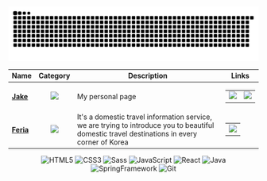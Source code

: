 <div align='center'>

![snake gif](https://github.com/iamhoonpark/iamhoonpark/blob/output/github-contribution-grid-snake.svg)

  | Name | Category | Description | Links |
  | --- | :---: | --- | --- |
  | <a href="https://iamhoonpark.github.io"><b>Jake</b></a> | ![](https://img.shields.io/badge/💻-%20Portfolio-informational?style=flat&logoColor=white&color=3498db) | My personal page | <table><tr><td> [![](https://img.shields.io/badge/-🌎-informational?style=flat&logoColor=black&color=white)](https://iamhoonpark.github.io) </td><td> [![](https://img.shields.io/badge/--informational?style=flat&logo=github&logoColor=black&color=white)](https://github.com/iamhoonpark/iamhoonpark.github.io) </td></tr></table> |
  | <a href="https://github.com/iamhoonpark/project-team-feria"><b>Feria</b></a> | ![](https://img.shields.io/badge/💻-%20Portfolio-informational?style=flat&logoColor=white&color=3498db) | It's a domestic travel information service, we are trying to introduce you to beautiful domestic travel destinations in every corner of Korea | <table><tr><td> [![](https://img.shields.io/badge/--informational?style=flat&logo=github&logoColor=black&color=white)](https://github.com/iamhoonpark/project-team-feria) </td></tr></table> |

<div>  
  <img alt="HTML5" src="https://img.shields.io/badge/HTML-F05032?style=flat-square&logo=html5&logoColor=ffffff"/>
  <img alt="CSS3" src="https://img.shields.io/badge/CSS-007ACC?style=flat-square&logo=css3&logoColor=ffffff"/>
  <img alt="Sass" src="https://img.shields.io/badge/Sass-CA6598?style=flat-square&logo=Sass&logoColor=ffffff"/>
  <img alt="JavaScript" src="https://img.shields.io/badge/JavaScript-F7DF1E?style=flat-square&logo=JavaScript&logoColor=black"/>
  <img alt="React" src="https://img.shields.io/badge/React-61DAFB?style=flat-square&logo=React&logoColor=black"/>
  <img alt="Java" src="https://img.shields.io/badge/Java-007396?style=flat-square&logo=Java&logoColor=white"/>
  <img alt="SpringFramework" src="https://img.shields.io/badge/Spring-6DB33F?style=flat-square&logo=Spring&logoColor=white"/>
  <img alt="Git" src="https://img.shields.io/badge/Git-F05032?style=flat-square&logo=git&logoColor=white"/>  
</div>

</div>

<!--
  <img src="https://img.shields.io/badge/TypeScript-3178C6?style=flat-square&logo=TypeScript&logoColor=white"/>
  -->
